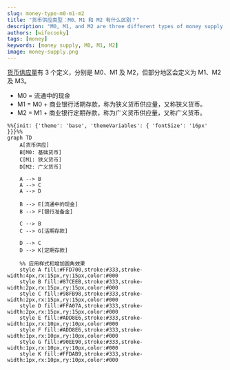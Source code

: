 ```yaml
---
slug: money-type-m0-m1-m2
title: "货币供应类型：M0、M1 和 M2 有什么区别？"
description: "M0, M1, and M2 are three different types of money supply. Learn what they are and how they differ from each other."
authors: [wifecooky]
tags: [money]
keywords: [money supply, M0, M1, M2]
image: money-supply.png
---
```


[货币供应量](https://zh.wikipedia.org/zh-cn/貨幣供應量)有 3 个定义，分别是 M0、M1 及 M2，但部分地区会定义为 M1、M2 及 M3。

- M0 = 流通中的现金
- M1 = M0 + 商业银行活期存款，称为狭义货币供应量，又称狭义货币。
- M2 = M1 + 商业银行定期存款，称为广义货币供应量，又称广义货币。

```mermaid
%%{init: {'theme': 'base', 'themeVariables': { 'fontSize': '16px' }}}%%
graph TD
    A[货币供应]
    B[M0: 基础货币]
    C[M1: 狭义货币]
    D[M2: 广义货币]

    A --> B
    A --> C
    A --> D

    B --> E[流通中的现金]
    B --> F[银行准备金]

    C --> B
    C --> G[活期存款]

    D --> C
    D --> K[定期存款]

    %% 应用样式和增加圆角效果
    style A fill:#FFD700,stroke:#333,stroke-width:4px,rx:15px,ry:15px,color:#000
    style B fill:#87CEEB,stroke:#333,stroke-width:2px,rx:15px,ry:15px,color:#000
    style C fill:#98FB98,stroke:#333,stroke-width:2px,rx:15px,ry:15px,color:#000
    style D fill:#FFA07A,stroke:#333,stroke-width:2px,rx:15px,ry:15px,color:#000
    style E fill:#ADD8E6,stroke:#333,stroke-width:1px,rx:10px,ry:10px,color:#000
    style F fill:#ADD8E6,stroke:#333,stroke-width:1px,rx:10px,ry:10px,color:#000
    style G fill:#90EE90,stroke:#333,stroke-width:1px,rx:10px,ry:10px,color:#000
    style K fill:#FFDAB9,stroke:#333,stroke-width:1px,rx:10px,ry:10px,color:#000
```
